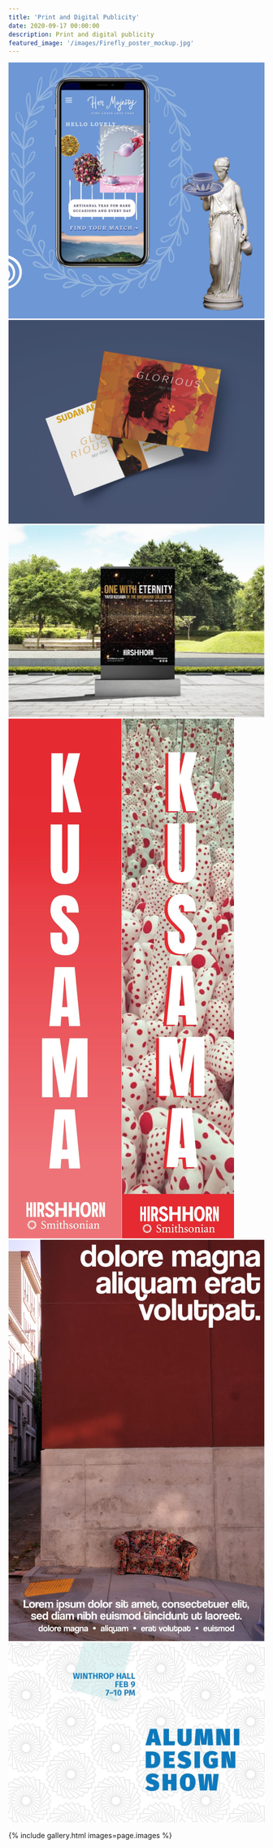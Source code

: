 ```yaml
---
title: 'Print and Digital Publicity'
date: 2020-09-17 00:00:00
description: Print and digital publicity
featured_image: '/images/Firefly_poster_mockup.jpg'
---
```


<div class="gallery" data-columns="4">
  <div class="gallery__item">
    <img src="/images/hm_phone.jpg" alt="Her Majesty Teas iPhone UI">
  </div>
  <div class="gallery__item">
    <img src="/images/sudan_mockup.JPG" alt="Sudan Archives Tour Postcard">
  </div>
  <div class="gallery__item">
    <img src="/images/Firefly_poster_mockup.jpg" alt="Yayoi Kusama Firefly Art Exhibit Poster Mockup">
  </div>
  <div class="gallery__item">
    <img src="/images/kusama_banner.jpg" alt="Yayoi Kusama Exhibit Banner">
  </div>
  <div class="gallery__item">
    <img src="/images/couch_poster.JPG" alt="Couch Poster">
  </div>
  <div class="gallery__item">
    <img src="/images/alumni_design_show.jpg" alt="Alumni Design Show Flyer">
  </div>

{% include gallery.html images=page.images %}

